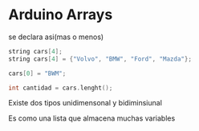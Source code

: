 # Arduino Arrays

se declara asi(mas o menos)

```c++
string cars[4];
string cars[4] = {"Volvo", "BMW", "Ford", "Mazda"};

cars[0] = "BWM";

int cantidad = cars.lenght();
```



Existe dos tipos unidimensonal y bidiminsiunal 

Es como una lista que almacena muchas variables
